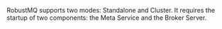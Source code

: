 RobustMQ supports two modes: Standalone and Cluster. It requires the startup of two components: the Meta Service and the Broker Server.
